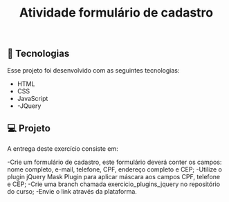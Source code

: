 <h1 align="center">Atividade formulário de cadastro</h1>
<br>

## 🚀 Tecnologias

Esse projeto foi desenvolvido com as seguintes tecnologias:


- HTML
- CSS 
- JavaScript
- -JQuery

## 💻 Projeto

A entrega deste exercício consiste em:

-Crie um formulário de cadastro, este formulário deverá conter os campos: nome completo, e-mail, telefone, CPF, endereço completo e CEP;
-Utilize o plugin jQuery Mask Plugin para aplicar máscara aos campos CPF, telefone e CEP;
-Crie uma branch chamada exercicio_plugins_jquery no repositório do curso;
-Envie o link através da plataforma.
